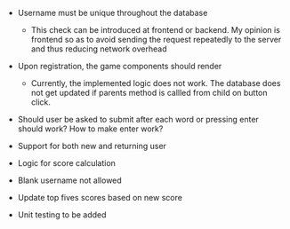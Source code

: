 * Username must be unique throughout the database
    * This check can be introduced at frontend or backend. My opinion is frontend so as to avoid sending the request repeatedly to the server and thus reducing network overhead
* Upon registration, the game components should render
    * Currently, the implemented logic does not work. The database does not get updated if parents method is callled from child on button click.

* Should user be asked to submit after each word or pressing enter should work? How to make enter work?

* Support for both new and returning user

* Logic for score calculation

* Blank username not allowed

* Update top fives scores based on new score

* Unit testing to be added
